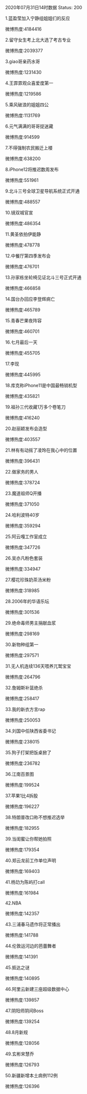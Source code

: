 2020年07月31日14时数据
Status: 200

1.蓝盈莹加入宁静组姐姐们的反应

微博热度:4184416

2.留守女生考上北大选了考古专业

微博热度:2039377

3.giao哥亲药水哥

微博热度:1231430

4.王霏霏观众喜爱度第一

微博热度:1219586

5.乘风破浪的姐姐四公

微博热度:1131769

6.元气满满的哥哥捉迷藏

微博热度:914599

7.不得强制农民搬迁上楼

微博热度:638200

8.iPhone12将推迟数周发布

微博热度:551961

9.北斗三号全球卫星导航系统正式开通

微博热度:488557

10.镜双城官宣

微博热度:486354

11.黄圣依拍伊能静

微博热度:478778

12.中餐厅第四季发布会

微博热度:476701

13.孙家栋坐轮椅见证北斗三号正式开通

微博热度:466858

14.国台办回应李登辉病亡

微博热度:465789

15.青春芒果夜阵容

微博热度:460701

16.七月最后一天

微博热度:455705

17.李现

微博热度:445995

18.库克称iPhone11是中国最畅销机型

微博热度:435821

19.祖孙三代收藏1万多个卷笔刀

微博热度:416240

20.赵丽颖发布会造型

微博热度:403557

21.林有有动摇了凌玲在我心中的位置

微博热度:396431

22.做家务的男人

微博热度:378724

23.魔道祖师Q开播

微博热度:371050

24.哈利波特40岁

微博热度:359294

25.阿云嘎工作室成立

微博热度:347726

26.吴亦凡粉色套装

微博热度:334947

27.樱花珍珠奶茶汤米粉

微博热度:318985

28.2006年的华语乐坛

微博热度:301536

29.绝命毒师男主捐献血浆

微博热度:298169

30.新物种组第一

微博热度:297571

31.无人机连续136天喂养兀鹫宝宝

微博热度:264796

32.詹姆斯补篮绝杀

微博热度:258417

33.我的新衣方言rap

微博热度:250053

34.刘国中任陕西省委书记

微博热度:238015

35.狗子打架把饭桌掀了

微博热度:236782

36.江南百景图

微博热度:199524

37.苹果1比4拆股

微博热度:196227

38.特朗普改口称不想推迟选举

微博热度:182955

39.当闺蜜让你帮她拍照

微博热度:179354

40.郑云龙前工作单位声明

微博热度:169403

41.杨玏为陈屿打call

微博热度:161984

42.NBA

微博热度:142357

43.三浦春马遗作将正常播出

微博热度:141788

44.伦敦运河边的芭蕾舞者

微博热度:141391

45.抵达之谜

微博热度:140895

46.阿里云新建三座超级数据中心

微博热度:139857

47.阴阳师阴间Boss

微博热度:139254

48.8月新规

微博热度:128056

49.玄彬宋慧乔

微博热度:126793

50.新疆新增本土病例112例

微博热度:126396


